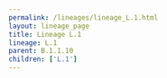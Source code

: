 ```yaml
---
permalink: /lineages/lineage_L.1.html
layout: lineage_page
title: Lineage L.1
lineage: L.1
parent: B.1.1.10
children: ['L.1']
---
```


